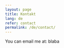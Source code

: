 ```yaml
---
layout: page
title: Kontakt
lang: de
refer: contact
permalink: /de/contact/
---
```


You can email me at: blaba


